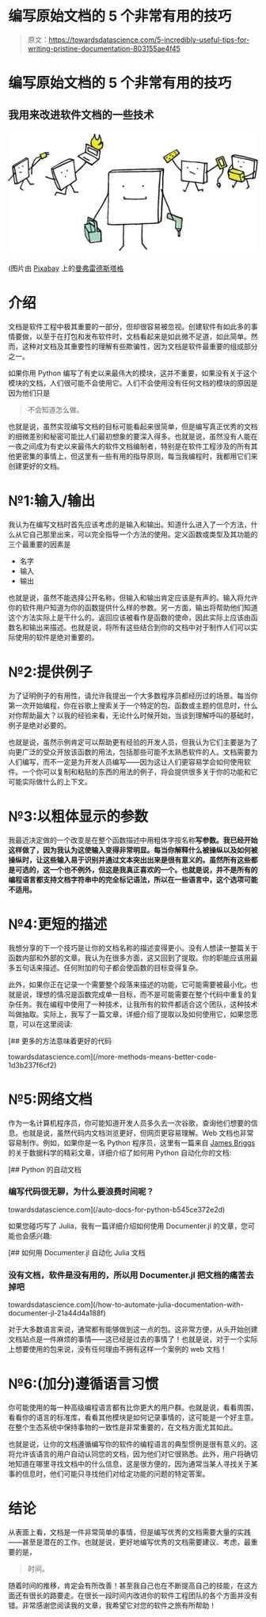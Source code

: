 # 编写原始文档的 5 个非常有用的技巧

> 原文：<https://towardsdatascience.com/5-incredibly-useful-tips-for-writing-pristine-documentation-803155ae4f45>

# 编写原始文档的 5 个非常有用的技巧

## 我用来改进软件文档的一些技术

![](img/ef24e048abeb8617cf0060321974c87a.png)

(图片由 [Pixabay](http://pixabay.com) 上的[曼弗雷德斯塔格](https://pixabay.com/images/id-3974184/)

# 介绍

文档是软件工程中极其重要的一部分，但却很容易被忽视。创建软件有如此多的事情要做，以至于在打包和发布软件时，文档看起来是如此微不足道，如此简单。然而，这种对文档及其重要性的理解有些欺骗性，因为文档是软件最重要的组成部分之一。

如果你用 Python 编写了有史以来最伟大的模块，这并不重要，如果没有关于这个模块的文档，人们很可能不会使用它。人们不会使用没有任何文档的模块的原因是因为他们只是

> 不会知道怎么做。

也就是说，虽然实现编写文档的目标可能看起来很简单，但是编写真正优秀的文档的细微差别和秘密可能比人们最初想象的要深入得多。也就是说，虽然没有人能在一夜之间成为有史以来最伟大的软件文档编制者，特别是在软件工程涉及的所有其他更密集的事情上，但这里有一些有用的指导原则，每当我编程时，我都用它们来创建更好的文档。

# №1:输入/输出

我认为在编写文档时首先应该考虑的是输入和输出。知道什么进入了一个方法，什么从它自己那里出来，可以完全指导一个方法的使用。定义函数或类型及其功能的三个最重要的因素是

*   名字
*   输入
*   输出

也就是说，虽然不能选择公开名称，但输入和输出肯定应该是有声的。输入将允许你的软件用户知道为你的函数提供什么样的参数。另一方面，输出将帮助他们知道这个方法实际上是干什么的。返回应该被看作是函数的使命，因此实际上应该由函数名和输出来描述。也就是说，将所有这些结合到你的文档中对于制作人们可以实际使用的软件是绝对重要的。

# №2:提供例子

为了证明例子的有用性，请允许我提出一个大多数程序员都经历过的场景。每当你第一次开始编程，你在谷歌上搜索关于一个特定的包、函数或主题的信息时，什么对你帮助最大？以我的经验来看，无论什么时候开始，当谈到理解呼叫的基础时，例子是绝对必要的。

也就是说，虽然示例肯定可以帮助更有经验的开发人员，但我认为它们主要是为了向更广泛的受众开放该函数的用法，包括那些可能不太熟悉软件的人。文档需要为人们编写，而不一定是为开发人员编写——因为这让人们更容易学会如何使用软件。一个你可以复制和粘贴的东西的用法的例子，将会提供很多关于你的功能和它可能实际做什么的上下文。

# №3:以粗体显示的参数

我最近决定做的一个改变是在整个函数描述中用粗体字按名称**写参数。我已经开始这样做了，因为我认为这使输入变得非常明显。每当你解释什么被操纵以及如何被操纵时，让这些输入易于识别并通过文本突出出来是很有意义的。虽然所有这些都是可选的，这一个也不例外，但这是我真正喜欢的一个。也就是说，并不是所有的编程语言都支持文档字符串中的完全标记语法，所以在一些语言中，这个选项可能不适用。**

# №4:更短的描述

我想分享的下一个技巧是让你的文档名称的描述变得更小。没有人想读一整篇关于函数内部和外部的文章。我认为在很多方面，这又回到了提取。你的职能应该用最多五句话来描述。任何附加的句子都会使函数的目标变得复杂。

此外，如果你正在记录一个需要整个段落来描述的功能，它可能需要被最小化。也就是说，理想的情况是函数完成单一目标，而不是可能需要在整个代码中重复的复杂任务。我在编程中使用了一种技术，让我所有的软件都适合这个团队，这种技术叫做抽取。实际上，我写了一篇文章，详细介绍了提取以及如何使用它，如果您愿意，可以在这里阅读:

[](/more-methods-means-better-code-1d3b237f6cf2) [## 更多的方法意味着更好的代码

towardsdatascience.com](/more-methods-means-better-code-1d3b237f6cf2) 

# №5:网络文档

作为一名计算机程序员，你可能知道开发人员多久去一次谷歌，查询他们想要的信息。也就是说，虽然代码内文档浏览更好，但网页更容易理解。Web 文档也非常容易制作。例如，如果你是一名 Python 程序员，这里有一篇来自 [James Briggs](https://medium.com/u/b9d77a4ca1d1?source=post_page-----803155ae4f45--------------------------------) 的关于数据科学的精彩文章，详细介绍了如何用 Python 自动化你的文档:

[](/auto-docs-for-python-b545ce372e2d) [## Python 的自动文档

### 编写代码很无聊，为什么要浪费时间呢？

towardsdatascience.com](/auto-docs-for-python-b545ce372e2d) 

如果您碰巧写了 Julia，我有一篇详细介绍如何使用 Documenter.jl 的文章，您可能也会感兴趣:

[](/how-to-automate-julia-documentation-with-documenter-jl-21a44d4a188f) [## 如何用 Documenter.jl 自动化 Julia 文档

### 没有文档，软件是没有用的，所以用 Documenter.jl 把文档的痛苦去掉吧

towardsdatascience.com](/how-to-automate-julia-documentation-with-documenter-jl-21a44d4a188f) 

对于大多数语言来说，通常都有能够做到这一点的包。这非常方便，从头开始创建文档站点是一件麻烦的事情——这已经是过去的事情了！也就是说，对于一个实际上想要使用的包来说，没有任何理由不拥有这样一个案例的 web 文档！

# №6:(加分)遵循语言习惯

你可能使用的每一种高级编程语言都有比你更大的用户群。也就是说，看看周围，看看你的语言的标准库，看看其他模块是如何记录事情的，这可能是一个好主意。在整个生态系统中保持事物的一致性是非常重要的，在文档方面尤其如此。

也就是说，让你的文档遵循编写你的软件的编程语言的典型惯例是很有意义的。这将允许该语言的用户自动认同您的文档，因为他们对它很熟悉。此外，用户将确切地知道在哪里寻找文档中的什么信息，这是很方便的，因为通常当某人寻找关于某事的信息时，他们可能只寻找他们对给定功能的问题的特定答案。

# 结论

从表面上看，文档是一件非常简单的事情，但是编写优秀的文档需要大量的实践——甚至是潜在的工作。也就是说，更好地编写优秀的文档需要建议、考虑，最重要的是，

> 时间。

随着时间的推移，肯定会有所改善！甚至我自己也在不断提高自己的技能，在这方面还有很长的路要走。在很长一段时间内改进你的软件工程团队的各个方面并没有错。非常感谢您阅读我的文章，我希望它对您的软件之旅有所帮助！